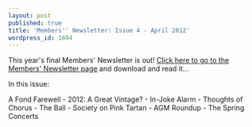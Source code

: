 ```yaml
---
layout: post
published: true
title: 'Members'' Newsletter: Issue 4 - April 2012'
wordpress_id: 1694
---
```


This year's final Members' Newsletter is out! <a title="Members' Newsletter" href="/newsletters/">Click here to go to the Members' Newsletter page</a> and download and read it...

<p class="newsletter-summary">In this issue:</p>

<p class="newsletter-summary">A Fond Farewell - 2012: A Great Vintage? - In-Joke Alarm - Thoughts of Chorus - The Ball - Society on Pink Tartan - AGM Roundup - The Spring Concerts</p>
